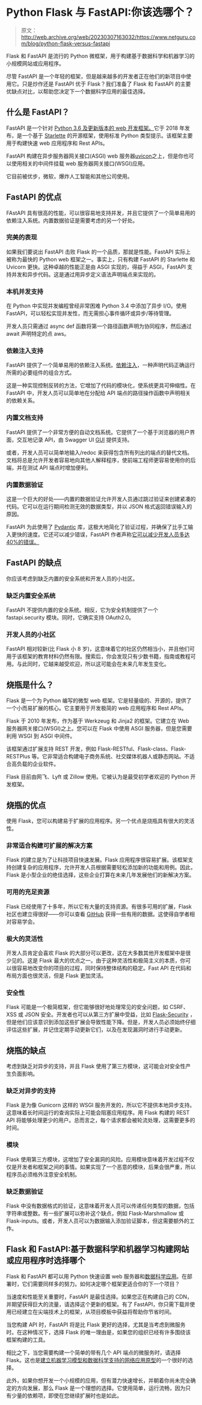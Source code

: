 # Python Flask 与 FastAPI:你该选哪个？

> 原文：<http://web.archive.org/web/20230307163032/https://www.netguru.com/blog/python-flask-versus-fastapi>

 Flask 和 FastAPI 是流行的 Python 微框架，用于构建基于数据科学和机器学习的小规模网站或应用程序。

尽管 FastAPI 是一个年轻的框架，但是越来越多的开发者正在他们的新项目中使用它。只是炒作还是 FastAPI 优于 Flask？我们准备了 Flask 和 FastAPI 的主要优缺点对比，以帮助您决定下一个数据科学应用的最佳选择。

## 什么是 FastAPI？

FastAPI 是一个针对 [Python 3.6 及更新版本的 web 开发框架。](/web/20221229081739/https://www.netguru.com/glossary/python)它于 2018 年发布，是一个基于 [Starlette](http://web.archive.org/web/20221229081739/https://www.starlette.io/) 的开源框架，使用标准 Python 类型提示。该框架主要用于构建快速 web 应用程序和 Rest APIs。

FastAPI 构建在异步服务器网关接口(ASGI) web 服务器[uvicon](http://web.archive.org/web/20221229081739/https://www.uvicorn.org/)之上，但是你也可以使用相关的中间件挂载 web 服务器网关接口(WSGI)应用。

它目前被优步，微软，爆炸人工智能和其他公司使用。

## FastAPI 的优点

FAstAPI 具有很高的性能，可以很容易地支持并发，并且它提供了一个简单易用的依赖注入系统。内置数据验证是需要考虑的另一个好处。

### 完美的表现

如果我们要说出 FastAPI 击败 Flask 的一个品质，那就是性能。FastAPI 实际上被称为最快的 Python web 框架之一。事实上，只有构建 FastAPI 的 Starlette 和 Uvicorn 更快。这种卓越的性能正是由 ASGI 实现的，得益于 ASGI，FastAPI 支持并发和异步代码。这是通过用异步定义语法声明端点来实现的。

### 本机并发支持

在 Python 中实现并发编程曾经非常困难 Python 3.4 中添加了异步 I/O。使用 FastAPI，可以轻松实现并发性，而无需担心事件循环或异步/等待管理。

开发人员只需通过 async def 函数将第一个路径函数声明为协同程序，然后通过 await 声明特定的点 aws。

### 依赖注入支持

FastAPI 提供了一个简单易用的依赖注入系统。[依赖注入](/web/20221229081739/https://www.netguru.com/blog/dependency-injection-with-python-make-it-easy)，一种声明代码正确运行所需的必要组件的组合方式。

这是一种实现控制反转的方法，它增加了代码的模块化，使系统更具可伸缩性。在 FastAPI 中，开发人员可以简单地在分配给 API 端点的路径操作函数中声明相关的依赖关系。

### 内置文档支持

FastAPI 提供了一个非常方便的自动文档系统。它提供了一个基于浏览器的用户界面，交互地记录 API，由 Swagger UI [GUI](/web/20221229081739/https://www.netguru.com/blog/building-cross-platform-gui-applications-in-kivy) 提供支持。

或者，开发人员可以简单地输入/redoc 来获得包含所有列出的端点的替代文档。文档将总是允许开发者容易地向其他人解释程序，使前端工程师更容易使用你的后端，并在测试 API 端点时增加便利。

### 内置数据验证

这是一个巨大的好处——内置的数据验证允许开发人员通过跳过验证来创建紧凑的代码。它可以在运行期间检测无效的数据类型，并以 JSON 格式返回错误输入的原因。

FastAPI 为此使用了 [Pydantic](http://web.archive.org/web/20221229081739/https://pydantic-docs.helpmanual.io/) 库，这极大地简化了验证过程，并确保了比手工输入更快的速度。它还可以减少错误，FastAPI 作者声称[它可以减少开发人员多达 40%的错误。](http://web.archive.org/web/20221229081739/https://fastapi.tiangolo.com/)

## FastAPI 的缺点

你应该考虑到缺乏内置的安全系统和开发人员的小社区。

### 缺乏内置安全系统

FastAPI 不提供内置的安全系统。相反，它为安全机制提供了一个 fastapi.security 模块。同时，它确实支持 OAuth2.0。

### 开发人员的小社区

FastAPI 相对较新(比 Flask 小 8 岁)，这意味着它的社区仍然相当小，并且他们可用于该框架的教育材料仍然有限。搜索后，你会发现只有少数书籍，指南或教程可用。与此同时，它越来越受欢迎，所以这可能会在未来几年发生变化。

## 烧瓶是什么？

Flask 是一个为 Python 编写的微型 web 框架。它是轻量级的、开源的，提供了一个小而易扩展的核心。它主要用于开发极简的 web 应用程序和 Rest APIs。

Flask 于 2010 年发布，作为基于 Werkzeug 和 Jinja2 的框架。它建立在 Web 服务器网关接口(WSGI)之上。您可以在 Flask 中使用 ASGI 服务器，但是您需要利用 WSGI 到 ASGI 中间件。

该框架通过扩展支持 REST 开发，例如 Flask-RESTful、Flask-class、Flask-RESTPlus 等。它非常适合构建电子商务系统、社交媒体机器人或静态网站。不适合高负载的企业软件。

Flask 目前由网飞、Lyft 或 Zillow 使用。它被认为是最受初学者欢迎的 Python 开发框架。

## 烧瓶的优点

使用 Flask，您可以构建易于扩展的应用程序。另一个优点是烧瓶具有很大的灵活性。

### 非常适合构建可扩展的解决方案

Flask 的建立是为了让科技项目快速发展。Flask 应用程序很容易扩展。该框架支持创建复杂的应用程序，允许开发人员根据需要轻松添加新的功能和用例。因此，Flask 是小型企业的绝佳选择，这些企业打算在未来几年发展他们的新解决方案。

### 可用的充足资源

Flask 已经使用了十多年，所以它有大量的支持资源。有很多可用的扩展，Flask 社区也建立得很好——你可以查看 [GitHub](http://web.archive.org/web/20221229081739/https://github.com/humiaozuzu/awesome-flask) 获得一些有用的数据。这使得自学者相对容易学会。

### 极大的灵活性

开发人员肯定会喜欢 Flask 的大部分可以更改，这在大多数其他开发框架中是很少见的。这是 Flask 最大的优点之一。由于这种灵活性和极简主义的本质，你可以很容易地改变你的项目的过程，同时保持整体结构的稳定。Fast API 在代码和布局方面也很灵活，但是 Flask 更加灵活。

### 安全性

Flask 可能是一个极简框架，但它能够很好地处理常见的安全问题，如 CSRF、XSS 或 JSON 安全。开发者也可以从第三方扩展中受益，比如 [Flask-Security](http://web.archive.org/web/20221229081739/https://pythonhosted.org/Flask-Security/) ，但是他们应该意识到添加这些扩展会导致性能下降。但是，开发人员必须始终仔细评估这些扩展，并记住定期手动更新它们，以及在发现漏洞时进行手动更新。

## 烧瓶的缺点

考虑到缺乏对异步的支持，并且 Flask 使用了第三方模块，这可能会对安全性产生负面影响。

### 缺乏对异步的支持

Flask 是为像 Gunicorn 这样的 WSGI 服务开发的，所以它不提供本地异步支持。这意味着长时间运行的查询实际上可能会阻塞应用程序。用 Flask 构建的 REST API 将能够处理更少的用户。总而言之，每个请求都会被轮流处理，这需要更多的时间。

### 模块

Flask 使用第三方模块，这增加了安全漏洞的风险。应用模块意味着开发过程不仅仅是开发者和框架之间的事情。如果实现了一个恶意的模块，后果会很严重，所以程序员必须格外注意安全机制。

### 缺乏数据验证

Flask 中没有数据格式的验证，这意味着开发人员可以传递任何类型的数据，包括字符串或整数。有一些扩展可以弥补这个缺点，例如 Flask-Marshmallow 或 Flask-inputs。或者，开发人员可以为数据输入添加验证脚本，但这需要额外的工作。

## Flask 和 FastAPI:基于数据科学和机器学习构建网站或应用程序时选择哪个

Flask 和 FastAPI 都可以用 Python 快速设置 web 服务器和[数据科学应用](/web/20221229081739/https://www.netguru.com/blog/python-versus-scala)。在部署时，它们需要同样多的努力。如何决定哪个框架更适合你的下一个项目？

当速度和性能至关重要时，FastAPI 是最佳选择。如果您正在构建自己的 CDN，并期望获得巨大的流量，请选择这个更新的框架。有了 FastAPI，你只需下载并使用已经建立在尖端技术上的框架，从项目模板中获益将帮助你节省时间。

当您构建 API 时，FastAPI 将是比 Flask 更好的选择，尤其是当考虑到微服务时。在这种情况下，选择 Flask 的唯一理由是，如果您的组织已经有许多围绕该框架构建的工具。

相比之下，当您需要构建一个简单的带有几个 API 端点的微服务时，请选择 Flask。这也是[建立机器学习模型和数据科学支持的网络应用原型](/web/20221229081739/https://www.netguru.com/services/python-development)的一个很好的选择。

此外，如果你想开发一个小规模的应用，但有潜力快速增长，并朝着你尚未完全确定的方向发展，那么 Flask 是一个理想的选择。它使用简单，运行流畅，因为只有少量的依赖项，即使在您继续扩展时也是如此。